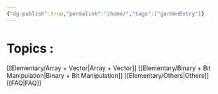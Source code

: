 ```yaml
---
{"dg-publish":true,"permalink":"/home/","tags":["gardenEntry"]}
---
```


# Topics :

[[Elementary/Array + Vector\|Array + Vector]]
[[Elementary/Binary + Bit Manipulation\|Binary + Bit Manipulation]]
[[Elementary/Others\|Others]]
[[FAQ\|FAQ]]